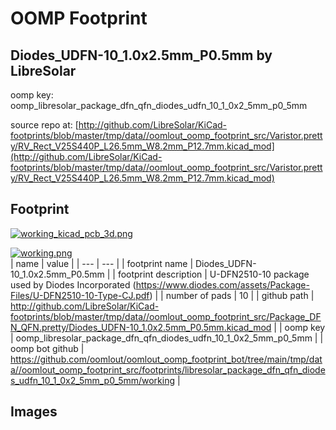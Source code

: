 # OOMP Footprint  
## Diodes_UDFN-10_1.0x2.5mm_P0.5mm  by LibreSolar  
  
oomp key: oomp_libresolar_package_dfn_qfn_diodes_udfn_10_1_0x2_5mm_p0_5mm  
  
source repo at: [http://github.com/LibreSolar/KiCad-footprints/blob/master/tmp/data//oomlout_oomp_footprint_src/Varistor.pretty/RV_Rect_V25S440P_L26.5mm_W8.2mm_P12.7mm.kicad_mod](http://github.com/LibreSolar/KiCad-footprints/blob/master/tmp/data//oomlout_oomp_footprint_src/Varistor.pretty/RV_Rect_V25S440P_L26.5mm_W8.2mm_P12.7mm.kicad_mod)  
## Footprint  
  
[![working_kicad_pcb_3d.png](working_kicad_pcb_3d_600.png)](working_kicad_pcb_3d.png)  
  
[![working.png](working_600.png)](working.png)  
| name | value | 
| --- | --- | 
| footprint name | Diodes_UDFN-10_1.0x2.5mm_P0.5mm | 
| footprint description | U-DFN2510-10 package used by Diodes Incorporated (https://www.diodes.com/assets/Package-Files/U-DFN2510-10-Type-CJ.pdf) | 
| number of pads | 10 | 
| github path | http://github.com/LibreSolar/KiCad-footprints/blob/master/tmp/data//oomlout_oomp_footprint_src/Package_DFN_QFN.pretty/Diodes_UDFN-10_1.0x2.5mm_P0.5mm.kicad_mod | 
| oomp key | oomp_libresolar_package_dfn_qfn_diodes_udfn_10_1_0x2_5mm_p0_5mm | 
| oomp bot github | https://github.com/oomlout/oomlout_oomp_footprint_bot/tree/main/tmp/data//oomlout_oomp_footprint_src/footprints/libresolar_package_dfn_qfn_diodes_udfn_10_1_0x2_5mm_p0_5mm/working | 
## Images  
